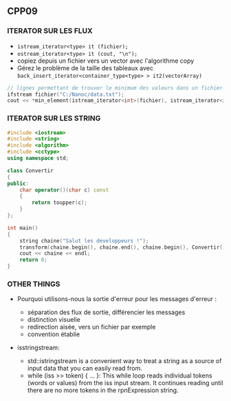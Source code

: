 ## CPP09

### ITERATOR SUR LES FLUX

- `istream_iterator<type> it (fichier);`
- `ostream_iterator<type> it (cout, "\n");`
- copiez depuis un fichier vers un vector avec l'algorithme copy
- Gérez le problème de la taille des tableaux avec `back_insert_iterator<container_type<type> > it2(vectorArray)`

```cpp
// lignes permettant de trouver le minimum des valeurs dans un fichier
ifstream fichier("C:/Nanoc/data.txt");
cout << *min_element(istream_iterator<int>(fichier), istream_iterator<int>())<< endl;
```
### ITERATOR SUR LES STRING

```cpp
#include <iostream>
#include <string>
#include <algorithm>
#include <cctype>
using namespace std;

class Convertir
{
public:
    char operator()(char c) const
    {
        return toupper(c);
    }
};

int main()
{
    string chaine("Salut les developpeurs !");
    transform(chaine.begin(), chaine.end(), chaine.begin(), Convertir());
    cout << chaine << endl;
    return 0;
}
```

### OTHER THINGS

- Pourquoi utilisons-nous la sortie d'erreur pour les messages d'erreur :
    - séparation des flux de sortie, différencier les messages
    - distinction visuelle
    - redirection aisée, vers un fichier par exemple
    - convention établie

- isstringstream:
    - std::istringstream is a convenient way to treat a string as a source of input data that you can easily read from.
    - while (iss >> token) { ... }: This while loop reads individual tokens (words or values) from the iss input stream. It continues reading until there are no more tokens in the rpnExpression string.
